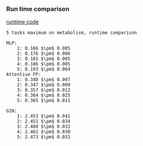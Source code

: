 ### Run time comparison

[runtime code](ADMET_10_24_runtime.ipynb)
```
5 tasks maximum on metabolism, runtime comparison

MLP: 
	1: 0.166 $\pm$ 0.005
	2: 0.176 $\pm$ 0.006
	3: 0.181 $\pm$ 0.005
	4: 0.186 $\pm$ 0.005
	5: 0.193 $\pm$ 0.004
Attentive FP:
	1: 0.340 $\pm$ 0.007
	2: 0.347 $\pm$ 0.009
	3: 0.357 $\pm$ 0.012
	4: 0.364 $\pm$ 0.025
	5: 0.365 $\pm$ 0.011

GIN:
    1: 2.453 $\pm$ 0.041
	2: 2.451 $\pm$ 0.034
	3: 2.460 $\pm$ 0.032
	4: 2.461 $\pm$ 0.030
	5: 2.473 $\pm$ 0.031

```
